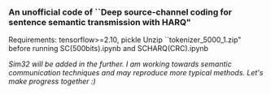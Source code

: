 ### An unofficial code of ``Deep source-channel coding for sentence semantic transmission with HARQ"
Requirements: tensorflow>=2.10, pickle
Unzip ``tokenizer_5000_1.zip" before running SC(500bits).ipynb and SCHARQ(CRC).ipynb

_Sim32 will be added in the further. I am working towards semantic communication techniques and may reproduce more typical methods. Let's make progress together :)_

